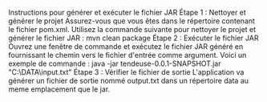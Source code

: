 Instructions pour générer et exécuter le fichier JAR
Étape 1 : Nettoyer et générer le projet
Assurez-vous que vous êtes dans le répertoire contenant le fichier pom.xml. Utilisez la commande suivante pour nettoyer le projet et générer le fichier JAR :
mvn clean package
Étape 2 : Exécuter le fichier JAR
Ouvrez une fenêtre de commande et exécutez le fichier JAR généré en fournissant le chemin vers le fichier d'entrée comme argument. Voici un exemple de commande :
java -jar tendeuse-0.0.1-SNAPSHOT.jar "C:\DATA\input.txt"
Étape 3 : Vérifier le fichier de sortie
L'application va générer un fichier de sortie nommé output.txt dans un répertoire data au meme emplacement que le jar.